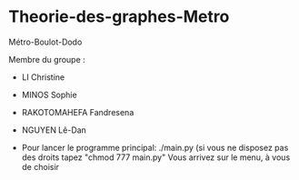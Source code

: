 # Theorie-des-graphes-Metro
Métro-Boulot-Dodo

Membre du groupe :
- LI Christine
- MINOS Sophie
- RAKOTOMAHEFA Fandresena
- NGUYEN Lê-Dan

- Pour lancer le programme principal:
    ./main.py
   (si vous ne disposez pas des droits tapez "chmod 777 main.py"
    Vous arrivez sur le menu, à vous de choisir
